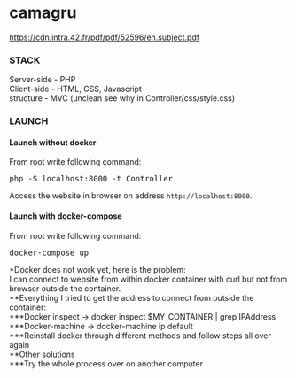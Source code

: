 # camagru
https://cdn.intra.42.fr/pdf/pdf/52596/en.subject.pdf

### STACK
Server-side - PHP<br>
Client-side - HTML, CSS, Javascript<br>
structure - MVC (unclean see why in Controller/css/style.css)

### LAUNCH

#### Launch without docker

From root write following command:
<pre>
php -S localhost:8000 -t Controller
</pre>

Access the website in browser on address `http://localhost:8000`.

#### Launch with docker-compose

From root write following command:
<pre>
docker-compose up
</pre>

*Docker does not work yet, here is the problem:<br>
I can connect to website from within docker container with curl but not from browser outside the container.<br>
**Everything I tried to get the address to connect from outside the container:<br>
***Docker inspect -> docker inspect $MY_CONTAINER | grep IPAddress<br>
***Docker-machine -> docker-machine ip default<br>
***Reinstall docker through different methods and follow steps all over again<br>
**Other solutions<br>
***Try the whole process over on another computer<br>
